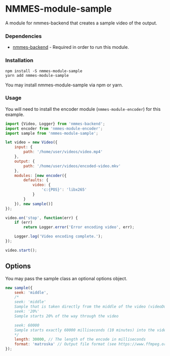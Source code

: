 # NMMES-module-sample

A module for nmmes-backend that creates a sample video of the output.

### Dependencies

- [nmmes-backend](https://github.com/NMMES/nmmes-backend) - Required in order to run this module.

### Installation
```
npm install -S nmmes-module-sample
yarn add nmmes-module-sample
```

You may install nmmes-module-sample via npm or yarn.

### Usage

You will need to install the encoder module (`nmmes-module-encoder`) for this example.

```javascript
import {Video, Logger} from 'nmmes-backend';
import encoder from 'nmmes-module-encoder';
import sample from 'nmmes-module-sample';

let video = new Video({
    input: {
        path: '/home/user/videos/video.mp4'
    },
    output: {
        path: '/home/user/videos/encoded-video.mkv'
    },
    modules: [new encoder({
        defaults: {
            video: {
                'c:{POS}': 'libx265'
            }
        }
    }), new sample()]
});

video.on('stop', function(err) {
    if (err)
        return Logger.error('Error encoding video', err);

    Logger.log('Video encoding complete.');
});

video.start();
```

## Options

You may pass the sample class an optional options object.

```javascript
new sample({
    seek: 'middle',
    /*
    seek: 'middle'
    Sample that is taken directly from the middle of the video (videoDuration / 2 - (length / 2))
    seek: '20%'
    Sample starts 20% of the way through the video

    seek: 60000
    Sample starts exactly 60000 milliseconds (10 minutes) into the video
    */
    length: 30000, // The length of the encode in milliseconds
    format: 'matroska' // Output file format (see https://www.ffmpeg.org/general.html#File-Formats for supported formats)
});
```
